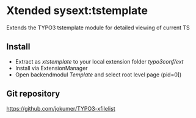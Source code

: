 # Xtended sysext:tstemplate

Extends the TYPO3 tstemplate module for detailed viewing of current TS

## Install

* Extract as _xtstemplate_ to your local extension folder _typo3conf/ext_
* Install via ExtensionManager
* Open backendmodul _Template_ and select root level page (pid=0])

## Git repository

https://github.com/jokumer/TYPO3-xfilelist
